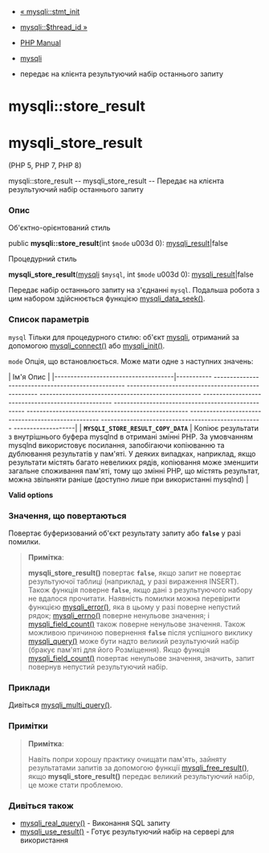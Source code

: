 - [« mysqli::stmt_init](mysqli.stmt-init.md)
- [mysqli::$thread_id »](mysqli.thread-id.md)

- [PHP Manual](index.md)
- [mysqli](class.mysqli.md)
- передає на клієнта результуючий набір останнього запиту

# mysqli::store_result

# mysqli_store_result

(PHP 5, PHP 7, PHP 8)

mysqli::store_result -- mysqli_store_result -- Передає на клієнта
результуючий набір останнього запиту

### Опис

Об'єктно-орієнтований стиль

public **mysqli::store_result**(int `$mode` u003d 0):
[mysqli_result](class.mysqli-result.md)\|false

Процедурний стиль

**mysqli_store_result**([mysqli](class.mysqli.md) `$mysql`, int
`$mode` u003d 0): [mysqli_result](class.mysqli-result.md)\|false

Передає набір останнього запиту на з'єднанні `mysql`.
Подальша робота з цим набором здійснюється функцією
[mysqli_data_seek()](mysqli-result.data-seek.md).

### Список параметрів

`mysql`
Тільки для процедурного стилю: об'єкт [mysqli](class.mysqli.md),
отриманий за допомогою [mysqli_connect()](function.mysqli-connect.md)
або [mysqli_init()](mysqli.init.md).

`mode`
Опція, що встановлюється. Може мати одне з наступних значень:

| Ім'я Опис |
|-------------------------------------|----------- -------------------------------------------------- -------------------------------------------------- -------------------------------------------------- -------------------------------------------------- -------------------------------------------------- -------------------------------------------------- -------------------------------------------------- -------------------------------------------------- -------------------|
| **`MYSQLI_STORE_RESULT_COPY_DATA`** | Копіює результати з внутрішнього буфера mysqlnd в отримані змінні PHP. За умовчанням mysqlnd використовує посилання, запобігаючи копіюванню та дублювання результатів у пам'яті. У деяких випадках, наприклад, якщо результати містять багато невеликих рядів, копіювання може зменшити загальне споживання пам'яті, тому що змінні PHP, що містять результат, можна звільняти раніше (доступно лише при використанні mysqlnd) |

**Valid options**

### Значення, що повертаються

Повертає буферизований об'єкт результату запиту або **`false`**
у разі помилки.

> **Примітка**:
>
> **mysqli_store_result()** повертає **`false`**, якщо запит не
> повертає результуючої таблиці (наприклад, у разі вираження
> INSERT). Також функція поверне **`false`**, якщо дані з
> результуючого набору не вдалося прочитати. Наявність помилки можна
> перевірити функцією [mysqli_error()](mysqli.error.md), яка в цьому
> у разі поверне непустий рядок; [mysqli_errno()](mysqli.errno.md)
> поверне ненульове значення; і
> [mysqli_field_count()](mysqli.field-count.md) також поверне ненульове
> значення. Також можливою причиною повернення **`false`** після
> успішного виклику [mysqli_query()](mysqli.query.md) може бути
> надто великий результуючий набір (бракує пам'яті для його
> Розміщення). Якщо функція
> [mysqli_field_count()](mysqli.field-count.md) повертає ненульове
> значення, значить, запит повернув непустий результуючий набір.

### Приклади

Дивіться [mysqli_multi_query()](mysqli.multi-query.md).

### Примітки

> **Примітка**:
>
> Навіть попри хорошу практику очищати пам'ять, зайняту результатами
> запитів за допомогою функції
> [mysqli_free_result()](mysqli-result.free.md), якщо
> **mysqli_store_result()** передає великий результуючий набір, це
> може стати проблемою.

### Дивіться також

- [mysqli_real_query()](mysqli.real-query.md) - Виконання SQL
запиту
- [mysqli_use_result()](mysqli.use-result.md) - Готує
результуючий набір на сервері для використання
